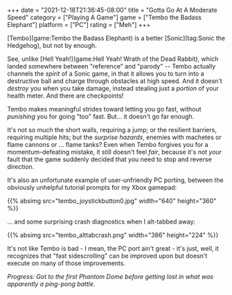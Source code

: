+++
date = "2021-12-18T21:36:45-08:00"
title = "Gotta Go At A Moderate Speed"
category = ["Playing A Game"]
game = ["Tembo the Badass Elephant"]
platform = ["PC"]
rating = ["Meh"]
+++

[Tembo](game:Tembo the Badass Elephant) is a better [Sonic](tag:Sonic the Hedgehog), but not by enough.

See, unlike [Hell Yeah!](game:Hell Yeah! Wrath of the Dead Rabbit), which landed somewhere between "reference" and "parody" -- Tembo actually channels the <i>spirit</i> of a Sonic game, in that it allows you to turn into a destructive ball and charge through obstacles at high speed.  And it doesn't <i>destroy</i> you when you take damage, instead stealing just a <i>portion</i> of your health meter.  And there are checkpoints!

Tembo makes meaningful strides toward letting you go fast, without <i>punishing</i> you for going "too" fast.  But... it doesn't go far enough.

It's not so much the short walls, requiring a jump; or the resilient barriers, requiring multiple hits; but the <i>surprise hazards</i>, enemies with machetes or flame cannons or ... flame tanks?  Even when Tembo forgives you for a momentum-defeating mistake, it still doesn't feel <i>fair</i>, because it's not <i>your</i> fault that the game suddenly decided that you need to stop and reverse direction.

It's also an unfortunate example of user-unfriendly PC porting, between the obviously unhelpful tutorial prompts for my Xbox gamepad:

{{% absimg src="tembo_joystickbutton0.jpg" width="640" height="360" %}}

... and some surprising crash diagnostics when I alt-tabbed away:

{{% absimg src="tembo_alttabcrash.png" width="386" height="224" %}}

It's not like Tembo is bad - I mean, the PC port ain't great - it's just, well, it recognizes that "fast sidescrolling" can be improved upon but doesn't execute on many of those improvements.

<i>Progress: Got to the first Phantom Dome before getting lost in what was apparently a ping-pong battle.</i>
